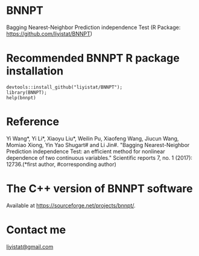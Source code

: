 # BNNPT
Bagging Nearest-Neighbor Prediction independence Test (R Package: https://github.com/liyistat/BNNPT)


# Recommended BNNPT R package installation
```{r}
devtools::install_github("liyistat/BNNPT");
library(BNNPT);
help(bnnpt)
```

# Reference
Yi Wang*, Yi Li*, Xiaoyu Liu*, Weilin Pu, Xiaofeng Wang, Jiucun Wang, Momiao Xiong, Yin Yao Shugart# and Li Jin#. "Bagging Nearest-Neighbor Prediction independence Test: an efficient method for nonlinear dependence of two continuous variables." Scientific reports 7, no. 1 (2017): 12736.(*first author, #corresponding author)


# The C++ version of BNNPT software
Available at https://sourceforge.net/projects/bnnpt/.

# Contact me 
liyistat@gmail.com
